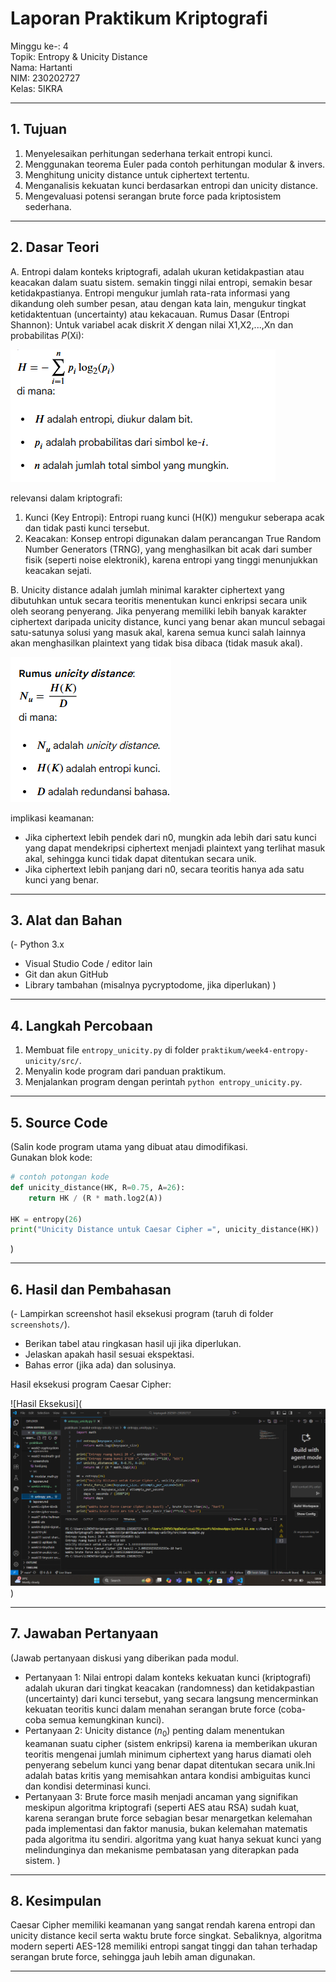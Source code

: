 # Laporan Praktikum Kriptografi
Minggu ke-: 4  
Topik: Entropy & Unicity Distance  
Nama: Hartanti  
NIM: 230202727  
Kelas: 5IKRA  

---

## 1. Tujuan
1. Menyelesaikan perhitungan sederhana terkait entropi kunci.
2. Menggunakan teorema Euler pada contoh perhitungan modular & invers.
3. Menghitung unicity distance untuk ciphertext tertentu.
4. Menganalisis kekuatan kunci berdasarkan entropi dan unicity distance.
5. Mengevaluasi potensi serangan brute force pada kriptosistem sederhana.

---

## 2. Dasar Teori
A. Entropi dalam konteks kriptografi, adalah ukuran ketidakpastian atau keacakan dalam suatu sistem. semakin tinggi nilai entropi, semakin besar ketidakpastianya. Entropi mengukur jumlah rata-rata informasi yang dikandung oleh sumber pesan, atau dengan kata lain, mengukur tingkat ketidaktentuan (uncertainty) atau kekacauan.
Rumus Dasar (Entropi Shannon): Untuk variabel acak diskrit *X* dengan nilai X1,X2,...,Xn dan probabilitas *P*(Xi): 

![alt text](image-1.png)

relevansi dalam kriptografi:
1. Kunci (Key Entropi): Entropi ruang kunci (H(K)) mengukur seberapa acak dan tidak pasti kunci tersebut.
2. Keacakan: Konsep entropi digunakan dalam perancangan True Random Number Generators (TRNG), yang menghasilkan bit acak dari sumber fisik (seperti noise elektronik), karena entropi yang tinggi menunjukkan keacakan sejati.

B. Unicity distance adalah jumlah minimal karakter ciphertext yang dibutuhkan untuk secara teoritis menentukan kunci enkripsi secara unik oleh seorang penyerang. Jika penyerang memiliki lebih banyak karakter ciphertext daripada unicity distance, kunci yang benar akan muncul sebagai satu-satunya solusi yang masuk akal, karena semua kunci salah lainnya akan menghasilkan plaintext yang tidak bisa dibaca (tidak masuk akal).

![alt text](image-2.png)

implikasi keamanan:
- Jika ciphertext lebih pendek dari n0, mungkin ada lebih dari satu kunci yang dapat mendekripsi ciphertext menjadi plaintext yang terlihat masuk akal, sehingga kunci tidak dapat ditentukan secara unik.
- Jika ciphertext lebih panjang dari n0, secara teoritis hanya ada satu kunci yang benar.
---

## 3. Alat dan Bahan
(- Python 3.x  
- Visual Studio Code / editor lain  
- Git dan akun GitHub  
- Library tambahan (misalnya pycryptodome, jika diperlukan)  )

---

## 4. Langkah Percobaan
1. Membuat file `entropy_unicity.py` di folder `praktikum/week4-entropy-unicity/src/`.
2. Menyalin kode program dari panduan praktikum.
3. Menjalankan program dengan perintah `python entropy_unicity.py`.

---

## 5. Source Code
(Salin kode program utama yang dibuat atau dimodifikasi.  
Gunakan blok kode:

```python
# contoh potongan kode
def unicity_distance(HK, R=0.75, A=26):
    return HK / (R * math.log2(A))

HK = entropy(26)
print("Unicity Distance untuk Caesar Cipher =", unicity_distance(HK))
```
)

---

## 6. Hasil dan Pembahasan
(- Lampirkan screenshot hasil eksekusi program (taruh di folder `screenshots/`).  
- Berikan tabel atau ringkasan hasil uji jika diperlukan.  
- Jelaskan apakah hasil sesuai ekspektasi.  
- Bahas error (jika ada) dan solusinya. 

Hasil eksekusi program Caesar Cipher:

![Hasil Eksekusi](![Setup GitHub](screenshots/hasil.png)
)

---

## 7. Jawaban Pertanyaan
(Jawab pertanyaan diskusi yang diberikan pada modul.  
- Pertanyaan 1: Nilai entropi dalam konteks kekuatan kunci (kriptografi) adalah ukuran dari tingkat keacakan (randomness) dan ketidakpastian (uncertainty) dari kunci tersebut, yang secara langsung mencerminkan kekuatan teoritis kunci dalam menahan serangan brute force (coba-coba semua kemungkinan kunci).  
- Pertanyaan 2: Unicity distance ($n_0$) penting dalam menentukan keamanan suatu cipher (sistem enkripsi) karena ia memberikan ukuran teoritis mengenai jumlah minimum ciphertext yang harus diamati oleh penyerang sebelum kunci yang benar dapat ditentukan secara unik.Ini adalah batas kritis yang memisahkan antara kondisi ambiguitas kunci dan kondisi determinasi kunci.
- Pertanyaan 3: Brute force masih menjadi ancaman yang signifikan meskipun algoritma kriptografi (seperti AES atau RSA) sudah kuat, karena serangan brute force sebagian besar menargetkan kelemahan pada implementasi dan faktor manusia, bukan kelemahan matematis pada algoritma itu sendiri. algoritma yang kuat hanya sekuat kunci yang melindunginya dan mekanisme pembatasan yang diterapkan pada sistem. 
)
---

## 8. Kesimpulan
Caesar Cipher memiliki keamanan yang sangat rendah karena entropi dan unicity distance kecil serta waktu brute force singkat. Sebaliknya, algoritma modern seperti AES-128 memiliki entropi sangat tinggi dan tahan terhadap serangan brute force, sehingga jauh lebih aman digunakan.

---